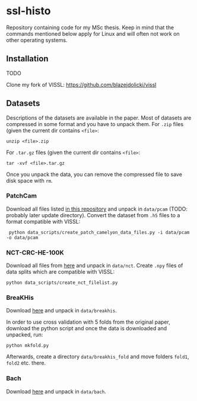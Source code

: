# ssl-histo
Repository containing code for my MSc thesis. Keep in mind that the commands mentioned below apply for Linux and will often not work on other operating systems.
## Installation
TODO

Clone my fork of VISSL: https://github.com/blazejdolicki/vissl
## Datasets
Descriptions of the datasets are available in the paper. Most of datasets are compressed in some format and you have to unpack them.
For `.zip` files  (given the current dir contains `<file>`:
```
unzip <file>.zip
```
For `.tar.gz` files (given the current dir contains `<file>`:
```
tar -xvf <file>.tar.gz
```
Once you unpack the data, you can remove the compressed file to save disk space with `rm`.
### PatchCam
Download all files listed [in this repository](https://github.com/basveeling/pcam) and unpack in `data/pcam` (TODO: probably later update directory).
Convert the dataset from `.h5` files to a format compatible with VISSL:
```
 python data_scripts/create_patch_camelyon_data_files.py -i data/pcam -o data/pcam
```
### NCT-CRC-HE-100K
Download all files from [here](https://zenodo.org/record/1214456#.YaCjaNDMJPa) and unpack in `data/nct`.
Create `.npy` files of data splits which are compatible with VISSL:
```
python data_scripts/create_nct_filelist.py
```
### BreaKHis
Download [here](https://web.inf.ufpr.br/vri/databases/breast-cancer-histopathological-database-breakhis/) and unpack in `data/breakhis`.

In order to use cross validation with 5 folds from the original paper, download the python script and once the data is downloaded and unpacked, run:
```
python mkfold.py
```
Afterwards, create a directory `data/breakhis_fold` and move folders `fold1`, `fold2` etc. there.
### Bach
Download [here](https://zenodo.org/record/3632035#.YbdBDr3MJPa) and unpack in `data/bach`.
